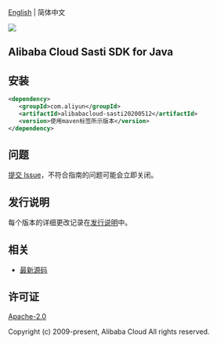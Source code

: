 [English](README.md) | 简体中文

![](https://aliyunsdk-pages.alicdn.com/icons/AlibabaCloud.svg)

## Alibaba Cloud Sasti SDK for Java

## 安装

```xml
<dependency>
   <groupId>com.aliyun</groupId>
   <artifactId>alibabacloud-sasti20200512</artifactId>
   <version>使用maven标签所示版本</version>
</dependency>
```

## 问题

[提交 Issue](https://github.com/aliyun/alibabacloud-java-async-sdk/issues/new)，不符合指南的问题可能会立即关闭。

## 发行说明

每个版本的详细更改记录在[发行说明](./ChangeLog.txt)中。

## 相关

- [最新源码](https://github.com/aliyun/alibabacloud-async-java-sdk/)

## 许可证

[Apache-2.0](http://www.apache.org/licenses/LICENSE-2.0)

Copyright (c) 2009-present, Alibaba Cloud All rights reserved.
